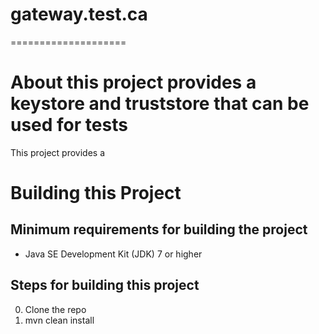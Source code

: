 # gateway.test.ca
====================

# About this project provides a keystore and truststore that can be used for tests

This project provides a 

# Building this Project

## Minimum requirements for building the project
* Java SE Development Kit (JDK) 7 or higher

## Steps for building this project
0. Clone the repo
0. mvn clean install

